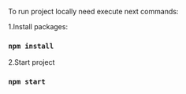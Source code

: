 To run project locally need execute next commands:

1.Install packages:
### `npm install`

2.Start project
### `npm start`